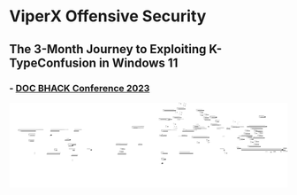 # ViperX Offensive Security
## The 3-Month Journey to Exploiting K-TypeConfusion in Windows 11
### - [DOC BHACK Conference 2023](BHACK.pdf)
![alt text](logo.png)

